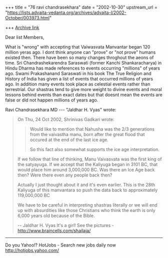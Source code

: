 +++
title = "76 ravi chandrasekhara"
date = "2002-10-30"
upstream_url = "https://lists.advaita-vedanta.org/archives/advaita-l/2002-October/003973.html"

+++
[Archive link](https://lists.advaita-vedanta.org/archives/advaita-l/2002-October/003973.html)

Dear list Members,

What is "wrong" with accepting that Vaiwasvata
Manvantar began 120 million yeras ago.  I dont think
anyone can "prove" or "not prove" humans existed then.
 There have been so many changes throghout the aeons
of time.  Sri Chandrashekarendra Saraswati (former
Kanchi Shankaracharya) in Hindu Dharma has made
references to events occurring "millions" of years
ago.  Swami Prakashanand Saraswati in his book The
True Religion and History of India has given a list of
events that occurred millions of years ago.  In
addition many events took place as celestial events
rather than terrestrial.  Our shastras tend to give
more weight to divine events and moral lessons behind
events than exact dates but that doesnt mean the
events are false or did not happen millions of years
ago.

Ravi Chandrasekhara MD
--- "Jaldhar H. Vyas" <jaldhar at BRAINCELLS.COM> wrote:
> On Thu, 24 Oct 2002, Shrinivas Gadkari wrote:
>
> > Would like to mention that Nahusha was the 2/3
> generations from
> > the vaivastha manu, born after the great flood
> that occured at the
> > end of the last ice age.
> >
> > So this fact also somewhat supports the ice age
> interpretation.
> >
>
> If we follow that line of thinking, Manu Vaivasvata
> was the first king of
> the satyayuga.  If we accept that the Kaliyuga began
> in 3101 BC, that
> would place him around 3,000,000 BC.  Was there an
> Ice Age back then?
> Were there even any people back then?
>
> Actually I just thought about it and it's even
> earlier.  This is the 28th
> Kaliyuga of this manvantara so push the data back to
> approximately 119,000,000 BC
>
> We have to be careful in interpreting shastras
> literally or we will end up
> with absurdities like those Christians who think the
> earth is only 6,000
> years old because of the Bible.
>
> --
> Jaldhar H. Vyas <jaldhar at braincells.com>
> It's a girl! See the pictures -
http://www.braincells.com/shailaja/


__________________________________________________
Do you Yahoo!?
HotJobs - Search new jobs daily now
http://hotjobs.yahoo.com/

